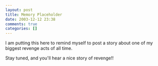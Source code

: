 ```yaml
---
layout: post
title: Memory Placeholder
date: 2003-12-12 23:38
comments: true
categories: []
---
```

I am putting this here to remind myself to post a story about one of my biggest revenge acts of all time.

Stay tuned, and you'll hear a nice story of revenge!!

